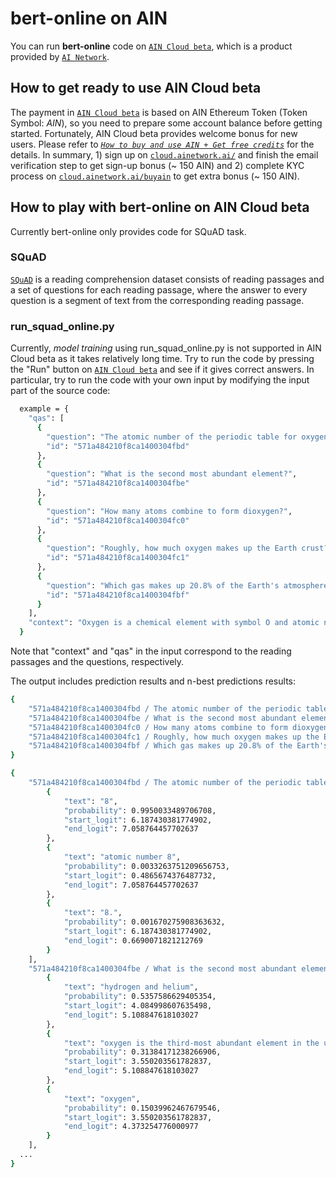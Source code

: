 # bert-online on AIN

You can run **bert-online** code on [`AIN Cloud beta`](https://cloud.ainetwork.ai/), which is a product provided by [`AI Network`](https://ainetwork.ai/).

## How to get ready to use AIN Cloud beta

The payment in [`AIN Cloud beta`](https://cloud.ainetwork.ai/) is based on AIN Ethereum Token (Token Symbol: *AIN*), so you need to prepare some account balance before getting started.
Fortunately, AIN Cloud beta provides welcome bonus for new users. Please refer to *[`How to buy and use AIN + Get free credits`](https://medium.com/ai-network/aincloudbeta-3-buyain-c03d727fe5ee)* for the details.
In summary, 1) sign up on [`cloud.ainetwork.ai/`](https://cloud.ainetwork.ai/) and finish the email verification step to get sign-up bonus (~ 150 AIN) and 2) complete KYC process on [`cloud.ainetwork.ai/buyain`](https://cloud.ainetwork.ai/buyain) to get extra bonus (~ 150 AIN).

## How to play with bert-online on AIN Cloud beta

Currently bert-online only provides code for SQuAD task. 

### SQuAD

[`SQuAD`](https://rajpurkar.github.io/SQuAD-explorer/) is a reading comprehension dataset consists of reading passages and a set of questions for each reading passage, where the answer to every question is a segment of text from the corresponding reading passage.

### run_squad_online.py

Currently, *model training* using run_squad_online.py is not supported in AIN Cloud beta as it takes relatively long time.
Try to run the code by pressing the "Run" button on [`AIN Cloud beta`](https://cloud.ainetwork.ai/)
and see if it gives correct answers.
In particular, try to run the code with your own input by modifying the input part of the source code:

```bash
  example = {
    "qas": [
      {
        "question": "The atomic number of the periodic table for oxygen?",
        "id": "571a484210f8ca1400304fbd"
      },
      {
        "question": "What is the second most abundant element?",
        "id": "571a484210f8ca1400304fbe"
      },
      {
        "question": "How many atoms combine to form dioxygen?",
        "id": "571a484210f8ca1400304fc0"
      },
      {
        "question": "Roughly, how much oxygen makes up the Earth crust?",
        "id": "571a484210f8ca1400304fc1"
      },
      {
        "question": "Which gas makes up 20.8% of the Earth's atmosphere?",
        "id": "571a484210f8ca1400304fbf"
      }
    ],
    "context": "Oxygen is a chemical element with symbol O and atomic number 8. It is a member of the chalcogen group on the periodic table and is a highly reactive nonmetal and oxidizing agent that readily forms compounds (notably oxides) with most elements. By mass, oxygen is the third-most abundant element in the universe, after hydrogen and helium. At standard temperature and pressure, two atoms of the element bind to form dioxygen, a colorless and odorless diatomic gas with the formula O\n2. Diatomic oxygen gas constitutes 20.8% of the Earth's atmosphere. However, monitoring of atmospheric oxygen levels show a global downward trend, because of fossil-fuel burning. Oxygen is the most abundant element by mass in the Earth's crust as part of oxide compounds such as silicon dioxide, making up almost half of the crust's mass."
  }
```

Note that "context" and "qas" in the input correspond to the reading passages and the questions, respectively.

The output includes prediction results and n-best predictions results:

```bash
{
    "571a484210f8ca1400304fbd / The atomic number of the periodic table for oxygen?": "8", 
    "571a484210f8ca1400304fbe / What is the second most abundant element?": "hydrogen and helium", 
    "571a484210f8ca1400304fc0 / How many atoms combine to form dioxygen?": "two atoms", 
    "571a484210f8ca1400304fc1 / Roughly, how much oxygen makes up the Earth crust?": "almost half", 
    "571a484210f8ca1400304fbf / Which gas makes up 20.8% of the Earth's atmosphere?": "Diatomic oxygen gas"
}

{
    "571a484210f8ca1400304fbd / The atomic number of the periodic table for oxygen?": [
        {
            "text": "8", 
            "probability": 0.9950033489706708, 
            "start_logit": 6.187430381774902, 
            "end_logit": 7.058764457702637
        }, 
        {
            "text": "atomic number 8", 
            "probability": 0.0033263751209656753, 
            "start_logit": 0.4865674376487732, 
            "end_logit": 7.058764457702637
        }, 
        {
            "text": "8.", 
            "probability": 0.001670275908363632, 
            "start_logit": 6.187430381774902, 
            "end_logit": 0.6690071821212769
        }
    ], 
    "571a484210f8ca1400304fbe / What is the second most abundant element?": [
        {
            "text": "hydrogen and helium", 
            "probability": 0.5357586629405354, 
            "start_logit": 4.084998607635498, 
            "end_logit": 5.108847618103027
        }, 
        {
            "text": "oxygen is the third-most abundant element in the universe, after hydrogen and helium", 
            "probability": 0.31384171238266906, 
            "start_logit": 3.550203561782837, 
            "end_logit": 5.108847618103027
        }, 
        {
            "text": "oxygen", 
            "probability": 0.15039962467679546, 
            "start_logit": 3.550203561782837, 
            "end_logit": 4.373254776000977
        }
    ], 
  ...
}
```
